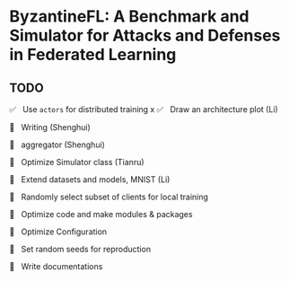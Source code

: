 # ByzantineFL: A Benchmark and Simulator for Attacks and Defenses in Federated Learning


## TODO

:white_check_mark: &nbsp; Use `actors` for distributed training
x
:white_check_mark: &nbsp;  Draw an architecture plot (Li)

:black_square_button: &nbsp; Writing (Shenghui)

:black_square_button: &nbsp; aggregator  (Shenghui)

:black_square_button: &nbsp; Optimize Simulator class (Tianru)

:black_square_button: &nbsp; Extend datasets and models, MNIST (Li)

:black_square_button: &nbsp;  Randomly select subset of clients for local training   

:black_square_button: &nbsp; Optimize code and make modules & packages

:black_square_button: &nbsp; Optimize Configuration

:black_square_button: &nbsp; Set random seeds for reproduction

:black_square_button: &nbsp; Write documentations
